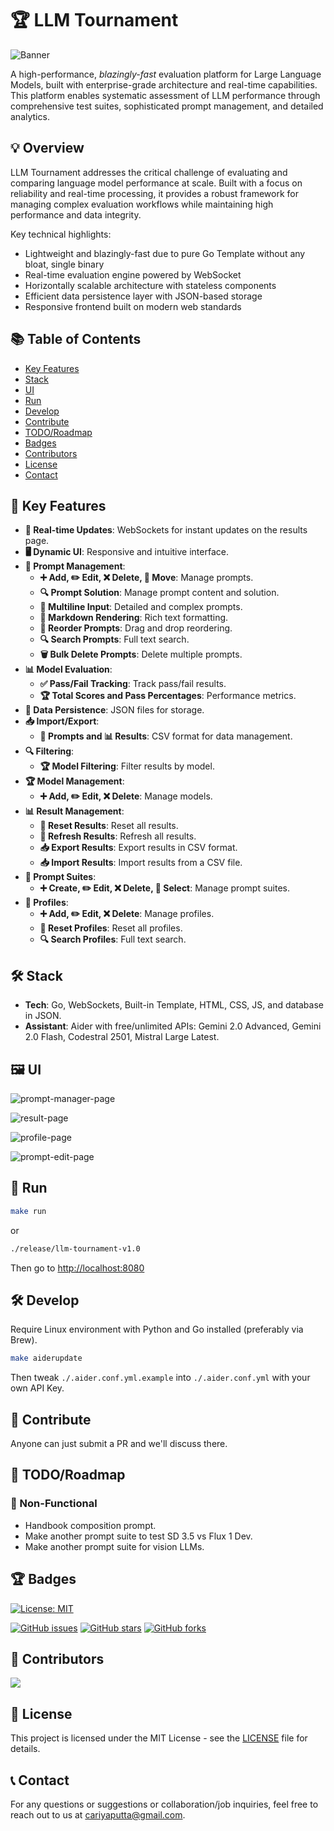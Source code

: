# 🏆 LLM Tournament

![Banner](./assets/banner.png)

A high-performance, _blazingly-fast_ evaluation platform for Large Language Models, built with enterprise-grade architecture and real-time capabilities. This platform enables systematic assessment of LLM performance through comprehensive test suites, sophisticated prompt management, and detailed analytics.

## 💡 Overview

LLM Tournament addresses the critical challenge of evaluating and comparing language model performance at scale. Built with a focus on reliability and real-time processing, it provides a robust framework for managing complex evaluation workflows while maintaining high performance and data integrity.

Key technical highlights:

- Lightweight and blazingly-fast due to pure Go Template without any bloat, single binary
- Real-time evaluation engine powered by WebSocket
- Horizontally scalable architecture with stateless components
- Efficient data persistence layer with JSON-based storage
- Responsive frontend built on modern web standards

## 📚 Table of Contents

- [Key Features](#-key-features)
- [Stack](#-stack)
- [UI](#-ui)
- [Run](#-run)
- [Develop](#-develop)
- [Contribute](#-contribute)
- [TODO/Roadmap](#-todoroadmap)
- [Badges](#-badges)
- [Contributors](#-contributors)
- [License](#-license)
- [Contact](#-contact)

## 🔑 Key Features

- **🔄 Real-time Updates**: WebSockets for instant updates on the results page.
- **🖥️ Dynamic UI**: Responsive and intuitive interface.
- **📝 Prompt Management**:
  - **➕ Add, ✏️ Edit, ❌ Delete, 🔄 Move**: Manage prompts.
  - **🔍 Prompt Solution**: Manage prompt content and solution.
  - **📄 Multiline Input**: Detailed and complex prompts.
  - **📝 Markdown Rendering**: Rich text formatting.
  - **🔄 Reorder Prompts**: Drag and drop reordering.
  - **🔍 Search Prompts**: Full text search.
  - **🗑️ Bulk Delete Prompts**: Delete multiple prompts.
- **📊 Model Evaluation**:
  - **✅ Pass/Fail Tracking**: Track pass/fail results.
  - **🏆 Total Scores and Pass Percentages**: Performance metrics.
- **💾 Data Persistence**: JSON files for storage.
- **📥 Import/Export**:
  - **📝 Prompts and 📊 Results**: CSV format for data management.
- **🔍 Filtering**:
  - **🏆 Model Filtering**: Filter results by model.
- **🏆 Model Management**:
  - **➕ Add, ✏️ Edit, ❌ Delete**: Manage models.
- **📊 Result Management**:
  - **🔄 Reset Results**: Reset all results.
  - **🔄 Refresh Results**: Refresh all results.
  - **📥 Export Results**: Export results in CSV format.
  - **📥 Import Results**: Import results from a CSV file.
- **📝 Prompt Suites**:
  - **➕ Create, ✏️ Edit, ❌ Delete, 🔄 Select**: Manage prompt suites.
- **📝 Profiles**:
  - **➕ Add, ✏️ Edit, ❌ Delete**: Manage profiles.
  - **🔄 Reset Profiles**: Reset all profiles.
  - **🔍 Search Profiles**: Full text search.

## 🛠️ Stack

- **Tech**: Go, WebSockets, Built-in Template, HTML, CSS, JS, and database in JSON.
- **Assistant**: Aider with free/unlimited APIs: Gemini 2.0 Advanced, Gemini 2.0 Flash, Codestral 2501, Mistral Large Latest.

## 🖼️ UI

![prompt-manager-page](./assets/ui-prompt-manager.png)

![result-page](./assets/ui-result-page.png)

![profile-page](./assets/ui-profile-manager.png)

![prompt-edit-page](./assets/ui-prompt-edit.png)

## 🏃 Run

```bash
make run
```

or

```bash
./release/llm-tournament-v1.0
```

Then go to <http://localhost:8080>

## 🛠️ Develop

Require Linux environment with Python and Go installed (preferably via Brew).

```bash
make aiderupdate
```

Then tweak `./.aider.conf.yml.example` into `./.aider.conf.yml` with your own API Key.

## 🤝 Contribute

Anyone can just submit a PR and we'll discuss there.

## 📝 TODO/Roadmap

### 🔧 Non-Functional

- Handbook composition prompt.
- Make another prompt suite to test SD 3.5 vs Flux 1 Dev.
- Make another prompt suite for vision LLMs.

## 🏆 Badges

[![License: MIT](https://img.shields.io/badge/License-MIT-yellow.svg)](https://opensource.org/licenses/MIT)

[![GitHub issues](https://img.shields.io/github/issues/lavantien/llm-tournament)](https://github.com/lavantien/llm-tournament/issues)
[![GitHub stars](https://img.shields.io/github/stars/lavantien/llm-tournament)](https://github.com/lavantien/llm-tournament/stargazers)
[![GitHub forks](https://img.shields.io/github/forks/lavantien/llm-tournament)](https://github.com/lavantien/llm-tournament/network)

## 👥 Contributors

<a href="https://github.com/lavantien/llm-tournament/graphs/contributors">
  <img src="https://contrib.rocks/image?repo=lavantien/llm-tournament" />
</a>

## 📜 License

This project is licensed under the MIT License - see the [LICENSE](LICENSE) file for details.

## 📞 Contact

For any questions or suggestions or collaboration/job inquiries, feel free to reach out to us at [cariyaputta@gmail.com](mailto:cariyaputta@gmail.com).

